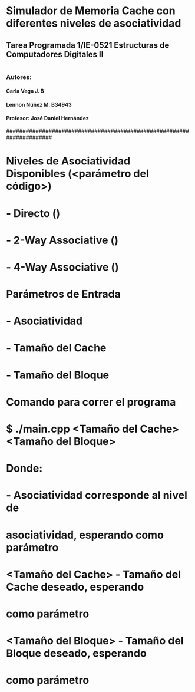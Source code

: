 # Simulador de Memoria Cache con diferentes niveles de asociatividad
## Tarea Programada 1/IE-0521 Estructuras de Computadores Digitales II
#
### Autores:
####         Carla Vega J.    B
####         Lennon Núñez M.  B34943
#### Profesor: José Daniel Hernández
######################################################################
#
# Niveles de Asociatividad Disponibles (<parámetro del código>)
#               - Directo ()
#               - 2-Way Associative ()
#               - 4-Way Associative ()
# 
# Parámetros de Entrada
#               - Asociatividad
#               - Tamaño del Cache
#               - Tamaño del Bloque
#
# Comando para correr el programa
#  $ ./main.cpp <asociatividad> <Tamaño del Cache> <Tamaño del Bloque>
#     Donde:
#      <asociatividad>      - Asociatividad corresponde al nivel de 
#                   asociatividad, esperando como parámetro 
#      <Tamaño del Cache>   - Tamaño del Cache deseado, esperando 
#                   como parámetro 
#       <Tamaño del Bloque> - Tamaño del Bloque deseado, esperando
#                   como parámetro 
